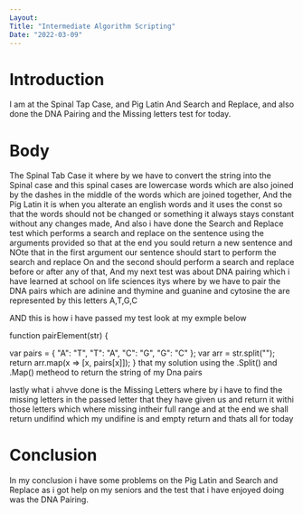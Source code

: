 ```yaml
---
Layout:
Title: "Intermediate Algorithm Scripting"
Date: "2022-03-09"
---
```


# Introduction

I am at the Spinal Tap Case, and Pig Latin And Search and Replace, and also done the DNA Pairing and the Missing letters test for today.

# Body 

The Spinal Tab Case it where by we have to convert the string into the Spinal case  and this spinal cases are lowercase words which are also joined by the dashes in the middle of the words which are joined together, And the Pig Latin it is when you alterate an english words and it uses the const so that the words should not be changed or something it always stays constant without any changes made, And also i have done the Search and Replace test which performs a search and replace on the sentence using the arguments provided so that at the end you sould return a new sentence and NOte that in the first argument our sentence should start to perform the search and replace On and the second should perform a search and replace before or after any of that, And my next test was about DNA pairing which i have learned at school on life sciences itys where by we have to pair the DNA pairs which are adinine and thymine and guanine and cytosine the are represented by this letters A,T,G,C
 
 AND  this is how i have passed my test look at my exmple below

 function pairElement(str) {

  var pairs = {
    "A": "T",
    "T": "A",
    "C": "G",
    "G": "C"
  };
  var arr = str.split("");
  return arr.map(x => [x, pairs[x]]);
}
that my solution using the .Split() and .Map() metheod to return the string of my Dna pairs

lastly what i ahvve done is the Missing Letters where by i have to find the missing letters in the passed letter that they have given us and return it withi those letters which where missing intheir full range and at the end we shall return undifind which my undifine is and empty return and thats all for today

# Conclusion

In my conclusion i have some problems on the Pig Latin and Search and Replace as i got help on my seniors and the test that i have enjoyed doing was the DNA Pairing.

